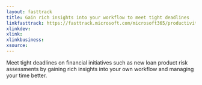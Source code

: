```yaml
---
layout: fasttrack
title: Gain rich insights into your workflow to meet tight deadlines
linkfasttrack: https://fasttrack.microsoft.com/microsoft365/productivitylibrary/Gain-rich-insights-into-your-workflow-to-meet-tight-deadlines 
xlinkdev: 
xlink: 
xlinkbusiness: 
xsource: 
---
```

Meet tight deadlines on financial initiatives such as new loan product risk assessments by gaining rich insights into your own workflow and managing your time better.